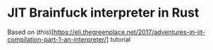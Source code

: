 # JIT Brainfuck interpreter in Rust

Based on (this)[https://eli.thegreenplace.net/2017/adventures-in-jit-compilation-part-1-an-interpreter/] tutorial
